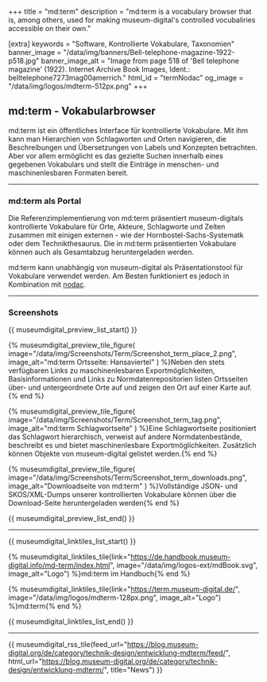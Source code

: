 +++
title = "md:term"
description = "md:term is a vocabulary browser that is, among others, used for making museum-digital's controlled vocubaliries accessible on their own."

[extra]
keywords = "Software, Kontrollierte Vokabulare, Taxonomien"
banner_image = "/data/img/banners/Bell-telephone-magazine-1922-p518.jpg"
banner_image_alt = "Image from page 518 of 'Bell telephone magazine' (1922). Internet Archive Book Images, Ident.: belltelephone7273mag00amerrich."
html_id = "termNodac"
og_image = "/data/img/logos/mdterm-512px.png"
+++

## md:term - Vokabularbrowser

md:term ist ein öffentliches Interface für kontrollierte Vokabulare. Mit ihm kann man Hierarchien von Schlagworten und Orten navigieren, die Beschreibungen und Übersetzungen von Labels und Konzepten betrachten. Aber vor allem ermöglicht es das gezielte Suchen innerhalb eines gegebenen Vokabulars und stellt die Einträge in menschen- und maschinenlesbaren Formaten bereit.

---- 

### md:term als Portal

Die Referenzimplementierung von md:term präsentiert museum-digitals kontrollierte Vokabulare für Orte, Akteure, Schlagworte und Zeiten zusammen mit einigen externen - wie der Hornbostel-Sachs-Systematk oder dem Technikthesaurus. Die in md:term präsentierten Vokabulare können auch als Gesamtabzug heruntergeladen werden.

md:term kann unabhängig von museum-digital als Präsentationstool für Vokabulare verwendet werden. Am Besten funktioniert es jedoch in Kombination mit [nodac](/software/nodac).

----

### Screenshots

{{ museumdigital_preview_list_start() }}

{% museumdigital_preview_tile_figure(
    image="/data/img/Screenshots/Term/Screenshot_term_place_2.png",
    image_alt="md:term Ortsseite: Hansaviertel"
    ) %}Neben den stets verfügbaren Links zu maschinenlesbaren Exportmöglichkeiten, Basisinformationen und Links zu Normdatenrepositorien listen Ortsseiten über- und untergeordnete Orte auf und zeigen den Ort auf einer Karte auf.{% end %}

{% museumdigital_preview_tile_figure(
    image="/data/img/Screenshots/Term/Screenshot_term_tag.png",
    image_alt="md:term Schlagwortseite"
    ) %}Eine Schlagwortseite positioniert das Schlagwort hierarchisch, verweist auf andere Normdatenbestände, beschreibt es und bietet maschinenlesbare Exportmöglichkeiten. Zusätzlich können Objekte von museum-digital gelistet werden.{% end %}

{% museumdigital_preview_tile_figure(
    image="/data/img/Screenshots/Term/Screenshot_term_downloads.png",
    image_alt="Downloadseite von md:term"
    ) %}Vollständige JSON- und SKOS/XML-Dumps unserer kontrollierten Vokabulare können über die Download-Seite heruntergeladen werden{% end %}

{{ museumdigital_preview_list_end() }}

----

{{ museumdigital_linktiles_list_start() }}

{% museumdigital_linktiles_tile(link="https://de.handbook.museum-digital.info/md-term/index.html",
    image="/data/img/logos-ext/mdBook.svg",
    image_alt="Logo") %}md:term im Handbuch{% end %}

{% museumdigital_linktiles_tile(link="https://term.museum-digital.de/",
    image="/data/img/logos/mdterm-128px.png",
    image_alt="Logo") %}md:term{% end %}

{{ museumdigital_linktiles_list_end() }}

----

{{ museumdigital_rss_tile(feed_url="https://blog.museum-digital.org/de/category/technik-design/entwicklung-mdterm/feed/",
    html_url="https://blog.museum-digital.org/de/category/technik-design/entwicklung-mdterm/",
    title="News") }}
